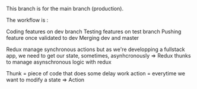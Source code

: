 This branch is for the main branch (production).

The workflow is :

Coding features on dev branch
Testing features on test branch
Pushing feature once validated to dev
Merging dev and master

Redux manage synchronous actions but as we're developping a fullstack app, we need to get our state, sometimes, asynhcronously => Redux thunks to manage asynschronous logic with redux

Thunk = piece of code that does some delay work
action = everytime we want to modify a state => Action
